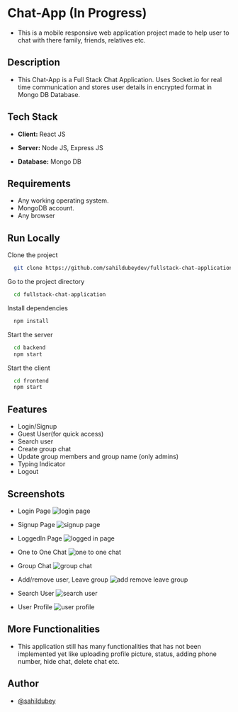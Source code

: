 
# Chat-App (In Progress)

- This is a mobile responsive web application project 
made to help user to chat with there family, friends, relatives etc.

## Description

- This Chat-App is a Full Stack Chat Application. Uses Socket.io for 
real time communication and stores user details in encrypted format 
in Mongo DB Database.





## Tech Stack

- **Client:** React JS

- **Server:** Node JS, Express JS

 - **Database:** Mongo DB

## Requirements
- Any working operating system.
- MongoDB account.
- Any browser


## Run Locally

Clone the project

```bash
  git clone https://github.com/sahildubeydev/fullstack-chat-application
```

Go to the project directory

```bash
  cd fullstack-chat-application
```

Install dependencies

```bash
  npm install
```

Start the server

```bash
  cd backend
  npm start
```

Start the client

```bash
  cd frontend
  npm start
```





## Features

- Login/Signup
- Guest User(for quick access)
- Search user
- Create group chat
- Update group members and group name (only admins)
- Typing Indicator
- Logout


## Screenshots
- Login Page
![login page](https://user-images.githubusercontent.com/48377225/212224602-41b1a27b-30ee-4827-a673-ef56100f9799.png)

- Signup Page
![signup page](https://user-images.githubusercontent.com/48377225/212224634-23778374-08ed-4a14-9535-40b1ba8cf9df.png)

- LoggedIn Page
![logged in page](https://user-images.githubusercontent.com/48377225/212224649-1f4e6ed9-db8d-400e-9181-566913b044b1.png)

- One to One Chat 
![one to one chat](https://user-images.githubusercontent.com/48377225/212224665-b35a5fcd-9029-4aed-ba91-b86e45a94062.png)

- Group Chat
![group chat](https://user-images.githubusercontent.com/48377225/212224730-df9bdbe1-4c02-4c0d-90bf-943f2bd85f1e.png)

- Add/remove user, Leave group 
![add remove leave group](https://user-images.githubusercontent.com/48377225/212224817-3969f03a-5455-4231-97d9-8d07fb99464e.png)

- Search User
![search user](https://user-images.githubusercontent.com/48377225/212224851-c99285a0-b112-4cbb-8c57-d46fd0a96984.png)

- User Profile
![user profile](https://user-images.githubusercontent.com/48377225/212224945-08f50d05-adbf-453c-b74b-8795227b09bb.png)

## More Functionalities

- This application still has many functionalities 
that has not been implemented yet like uploading profile picture,
status, adding phone number, hide chat, delete chat etc.


## Author

- [@sahildubey](https://github.com/sahildubeydev)

